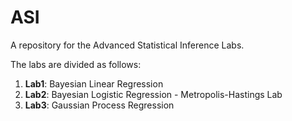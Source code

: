 # ASI
A repository for the Advanced Statistical Inference Labs.

The labs are divided as follows:

1. **Lab1**: Bayesian Linear Regression
2. **Lab2**: Bayesian Logistic Regression - Metropolis-Hastings Lab
3. **Lab3**: Gaussian Process Regression
